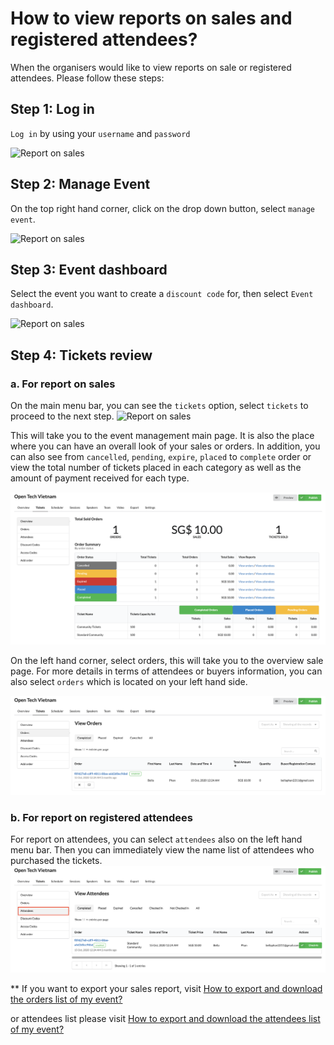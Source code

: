 # How to view reports on sales and registered attendees?

When the organisers would like to view reports on sale or registered attendees. Please follow these steps:

## Step 1: Log in
`Log in` by using your `username` and `password`

![Report on sales](/images/Log-in-page.png)

## Step 2: Manage Event
On the top right hand corner, click on the drop down button, select `manage event`. 

![Report on sales](/images/Manage-events-bar.png)

## Step 3: Event dashboard
Select the event you want to create a `discount code` for, then select `Event dashboard`.

![Report on sales](/images/How-to-create-a-discount-code-for-tickets-8.png)
 
## Step 4: Tickets review

### a. For report on sales

On the main menu bar, you can see the `tickets` option, select `tickets` to proceed to the next step. 
![Report on sales](/images/How-to-create-a-discount-code-for-tickets-1.png)

This will take you to the event management main page. It is also the place where you can have an overall look of your sales or orders. In addition, you can also see from `cancelled`, `pending`, `expire`, `placed` to `complete` order or view the total number of tickets placed in each category as well as the amount of payment received for each type.  

![Report on sales](/images/How-to-view-reports-on-sales-and-registered-attendees-1.png)

On the left hand corner, select orders, this will take you to the overview sale page. For more details in terms of attendees or buyers information, you can also select `orders` which is located on your left hand side. 

![Report on sales](/images/How-to-view-reports-on-sales-and-registered-attendees-2.png)

### b. For report on registered attendees

For report on attendees, you can select `attendees` also on the left hand menu bar. Then you can immediately view the name list of attendees who purchased the tickets. 
![Report on sales](/images/How-to-view-reports-on-sales-and-registered-attendees-3.png)

** If you want to export your sales report, visit [How to export and download the orders list of my event?](http://support.eventyay.com/orders-attendees/How-to-export-and-download-the-orders-list-of-my-event.html)

or attendees list please visit [How to export and download the attendees list of my event?](/http://support.eventyay.com/orders-attendees/How-to-export-and-download-the-attendees-list-of-my-event.html)
